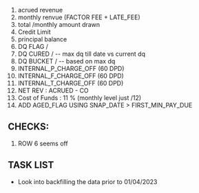 1. acrued revenue
2. monthly renvue (FACTOR FEE + LATE_FEE)
3. total /monthly amount drawn
4. Credit Limit
5. principal balance
6. DQ FLAG /
7. DQ CURED / -- max dq till date vs current dq
9. DQ BUCKET / -- based on max dq
10. INTERNAL_P_CHARGE_OFF (60 DPD)
11. INTERNAL_F_CHARGE_OFF (60 DPD)
12. INTERNAL_T_CHARGE_OFF (60 DPD)
13. NET REV : ACRUED - CO
14. Cost of Funds : 11 % (monthly level just /12)
15. ADD AGED_FLAG USING SNAP_DATE > FIRST_MIN_PAY_DUE

## CHECKS:
1. ROW 6 seems off

## TASK LIST
- Look into backfilling the data prior to 01/04/2023